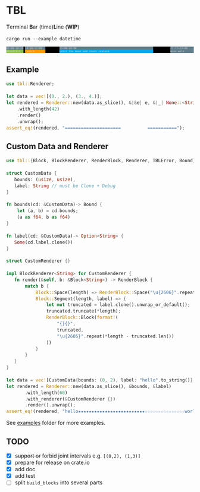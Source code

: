 # TBL

**T**erminal **B**ar (time)**L**ine (**WIP**)

`cargo run --example datetime`

![](img/timeline.png)

## Example

```rust
use tbl::Renderer;

let data = vec![(0., 2.), (3., 4.)];
let rendered = Renderer::new(data.as_slice(), &|&e| e, &|_| None::<String>) // explicit type for Option<Label>
    .with_length(42)
    .render()
    .unwrap();
assert_eq!(rendered, "=====================          ===========");
```

## Custom Data and Renderer

```rust
use tbl::{Block, BlockRenderer, RenderBlock, Renderer, TBLError, Bound};

struct CustomData {
   bounds: (usize, usize),
   label: String // must be Clone + Debug
}

fn bounds(cd: &CustomData)-> Bound {
    let (a, b) = cd.bounds;
    (a as f64, b as f64)
}

fn label(cd: &CustomData)-> Option<String> {
   Some(cd.label.clone())
}

struct CustomRenderer {}

impl BlockRenderer<String> for CustomRenderer {
   fn render(&self, b: &Block<String>) -> RenderBlock {
       match b {
           Block::Space(length) => RenderBlock::Space("\u{2606}".repeat(*length)),
           Block::Segment(length, label) => {
               let mut truncated = label.clone().unwrap_or_default();
               truncated.truncate(*length);
               RenderBlock::Block(format!(
                   "{}{}",
                   truncated,
                   "\u{2605}".repeat(*length - truncated.len())
               ))
           }
       }
   }
}

let data = vec![CustomData{bounds: (0, 2), label: "hello".to_string()}, CustomData{bounds: (3, 4), label: "world!".to_string()}];
let rendered = Renderer::new(data.as_slice(), &bounds, &label)
       .with_length(60)
       .with_renderer(&CustomRenderer {})
       .render().unwrap();
assert_eq!(rendered, "hello★★★★★★★★★★★★★★★★★★★★★★★★★☆☆☆☆☆☆☆☆☆☆☆☆☆☆☆world!★★★★★★★★★");
```

See [examples](examples) folder for more examples.

## TODO

- [x] ~~support or~~ forbid joint intervals e.g. `[(0,2), (1,3)]`
- [x] prepare for release on crate.io
- [x] add doc
- [x] add test
- [ ] split `build_blocks` into several parts
